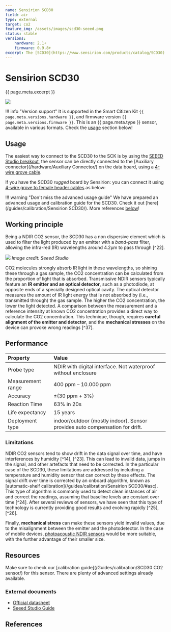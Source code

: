 ```yaml
---
name: Sensirion SCD30
field: air
type: external
target: co2
feature_img: /assets/images/scd30-seeed.png
status: stable
versions:
    hardware: 2.1+
    firmware: 0.9.8+
excerpt: The [SCD30](https://www.sensirion.com/products/catalog/SCD30) is a **NDIR CO2** sensor by [Sensirion](https://sensirion.com/). You can use it to measure CO2 in indoor spaces or for experiments where you need to know an accurate CO2 level.
---
```


<!-- TODO - Proofread + check on links -->

# Sensirion SCD30

{{ page.meta.excerpt }}

![]({{page.meta.feature_img}})

<!-- TODO - Make this chunk reproducible over other pages -->
!!! info "Version support"
    It is supported in the Smart Citizen Kit `{{ page.meta.versions.hardware }}`, and firmware version `{{ page.meta.versions.firmware }}`. This is an {{ page.meta.type }} sensor, available in various formats. Check the [usage](#usage) section below!

## Usage

<!-- TODO - Insert versions -->

The easiest way to connect to the SCD30 to the SCK is by using the [SEEED Studio breakout](https://www.seeedstudio.com/Grove-CO2-Temperature-Humidity-Sensor-SCD30-p-2911.html), the sensor can be directly connected to the [Auxiliary connector](/hardware/Auxiliary Connector/) on the data board, using a [4-wire grove cable](https://www.seeedstudio.com/cables-c-949.html).

<!-- TODO - Image showing how to connect it to the kit -->

If you have the SCD30 _rugged_ board by Sensirion: you can connect it using [4-wire grove to female header cables](https://www.seeedstudio.com/Grove-4-pin-Female-Jumper-to-Grove-4-pin-Conversion-Cable-5-PCs-per-PAck.html) as below:

<!-- TODO - Image showing how to connect it to the kit -->

!!! warning "Don't miss the advanced usage guide"
    We have prepared an advanced usage and calibration guide for the SCD30. Check it out [here](/guides/calibration/Sensirion SCD30/). More references [below](#references)!

## Working principle

Being a NDIR CO2 sensor, the SCD30 has a non dispersive element which is used to filter the light produced by an emitter with a _band-pass_ filter, allowing the infra-red (IR) wavelengths around 4.2μm to pass through [^22].

![](https://files.seeedstudio.com/products/101020634/3.png)
_Image credit: Seeed Studio_
<!-- TODO: figcaption style -->

CO2 molecules strongly absorb IR light in these wavelengths, so shining these through a gas sample, the CO2 concentration can be calculated from the proportion of light that is absorbed. Transmissive NDIR sensors typically feature an **IR emitter and an optical detector**, such as a photodiode, at opposite ends of a specially designed optical cavity. The optical detector measures the amount of IR light energy that is not absorbed by (i.e., transmitted through) the gas sample. The higher the CO2 concentration, the lower the light detected. A comparison between the measurement and a reference intensity at known CO2 concentration provides a direct way to calculate the CO2 concentration. This technique, though, requires **careful alignment of the emitter and detector**, and the **mechanical stresses** on the device can provoke wrong readings [^37].

<!-- TODO - Add references -->

## Performance

|Property               |Value                                                                          |
|:-                     |:-                                                                             |
|Probe type  			|NDIR with digital interface. Not waterproof without enclosure                  |
|Measurement range 	    |400 ppm – 10.000 ppm                                                           |
|Accuracy 			    |±(30 ppm + 3%)                                                                 |
|Reaction Time     		|63% in 20s                                                                     |
|Life expectancy     	|15 years                                                                       |
|Deployment type 		|indoor/outdoor (mostly indoor). Sensor provides auto compensation for drift.   |

### Limitations

NDIR CO2 sensors tend to show drift in the data signal over time, and have interferences by humidity [^14], [^23]. This can lead to invalid data, jumps in the signal, and other artefacts that need to be corrected. In the particular case of the SCD30, these limitations are addressed by including a temperature and humidity sensor that can correct by these effects. The signal drift over time is corrected by an onboard algorithm, known as [automatic-shelf calibration](/guides/calibration/Sensirion SCD30/#asc). This type of algorithm is commonly used to detect clean instances of air and correct the readings, assuming that baseline levels are constant over time [^24]. After several reviews of sensors, we have seen that this type of technology is currently providing good results and evolving rapidly [^25], [^26].

Finally, **mechanical stress** can make these sensors yield invalid values, due to the misalignment between the emitter and the photodetector. In the case of mobile devices, [photoacoustic NDIR sensors](/hardware/sensors/air/co2/Sensirion_SCD4X/) would be more suitable, with the further advantage of their smaller size.

## Resources

Make sure to check our [calibration guide](/Guides/calibration/SCD30 CO2 sensor/) for this sensor. There are plenty of advanced settings already available.

### External documents

- [Official datasheet](https://www.sensirion.com/fileadmin/user_upload/customers/sensirion/Dokumente/9.5_CO2/Sensirion_CO2_Sensors_SCD30_Datasheet.pdf)
- [Seeed Studio Guide](https://wiki.seeedstudio.com/Grove-CO2_Temperature_Humidity_Sensor-SCD30/)

## References



